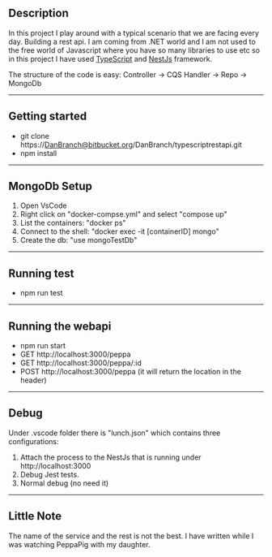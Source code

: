 ## Description

In this project I play around with a typical scenario that we are facing every day.
Building a rest api. I am coming from .NET world and I am not used to the free world of Javascript where you have so many libraries to use etc so in this project I have used [TypeScript](https://www.typescriptlang.org/) and [NestJs](https://nestjs.com/) framework.

The structure of the code is easy:
Controller -> CQS Handler -> Repo -> MongoDb

---

## Getting started

* git clone https://DanBranch@bitbucket.org/DanBranch/typescriptrestapi.git
* npm install

---

## MongoDb Setup

1. Open VsCode
2. Right click on "docker-compse.yml" and select "compose up"
3. List the containers: "docker ps"
4. Connect to the shell: "docker exec -it [containerID] mongo"
5. Create the db: "use mongoTestDb"

---

## Running test

* npm run test

---

## Running the webapi

* npm run start
* GET  http://localhost:3000/peppa
* GET  http://localhost:3000/peppa/:id
* POST http://localhost:3000/peppa (it will return the location in the header)

---
## Debug

Under .vscode folder there is "lunch.json" which contains three configurations:
1. Attach the process to the NestJs that is running under http://localhost:3000
2. Debug Jest tests.
3. Normal debug (no need it)

---

## Little Note

The name of the service and the rest is not the best. I have written while I was watching PeppaPig with my daughter.
